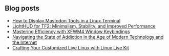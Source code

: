 ## Blog posts
<!-- BLOG-POST-LIST:START -->
- [How to Display Mastodon Toots in a Linux Terminal](https://furycd001.github.io/how-to-display-mastodon-toots-in-a-linux-terminal/)
- [LightHUD for TF2: Minimalism, Stability, and Improved Performance](https://furycd001.github.io/lighthud-for-tf2-minimalism-stability-and-improved-performance/)
- [Mastering Efficiency with XFWM4 Window Keybindings](https://furycd001.github.io/mastering-efficiency-with-xfwm4-window-keybindings/)
- [Navigating the State of Addiction in the Age of Modern Technology and the Internet](https://furycd001.github.io/navigating-the-state-of-addiction-in-the-age-of-modern-technology-and-the-internet/)
- [Crafting Your Customized Live Linux with Linux Live Kit](https://furycd001.github.io/crafting-your-customized-live-linux-with-linux-live-kit/)
<!-- BLOG-POST-LIST:END -->

<!--
**furycd001/furycd001** is a ✨ _special_ ✨ repository because its `README.md` (this file) appears on your GitHub profile.

Here are some ideas to get you started:

- 🔭 I’m currently working on ...
- 🌱 I’m currently learning ...
- 👯 I’m looking to collaborate on ...
- 🤔 I’m looking for help with ...
- 💬 Ask me about ...
- 📫 How to reach me: ...
- 😄 Pronouns: ...
- ⚡ Fun fact: ...
-->
